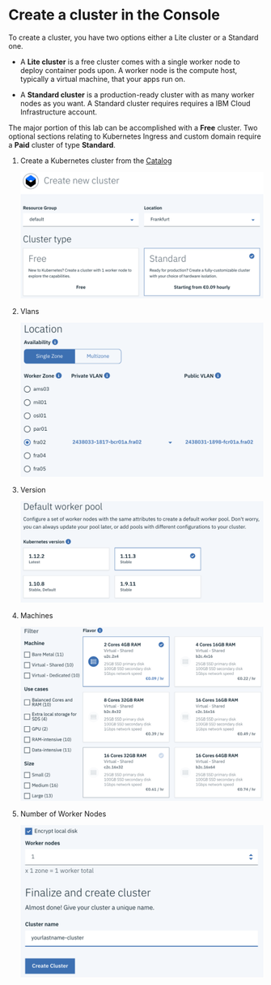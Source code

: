 # Create a cluster in the Console

To create a cluster, you have two options either a Lite cluster or a Standard one.

+ A **Lite cluster** is a free cluster comes with a single worker node to deploy container pods upon. A worker node is the compute host, typically a virtual machine, that your apps run on.

+ A **Standard cluster** is a production-ready cluster with as many worker nodes as you want. A Standard cluster requires requires a IBM Cloud Infrastructure account.

The major portion of this lab can be accomplished with a **Free** cluster. Two optional sections relating to Kubernetes Ingress and custom domain require a **Paid** cluster of type **Standard**.

1. Create a Kubernetes cluster from the [Catalog](https://cloud.ibm.com/catalog)

    ![](./images/create-cluster-standard.png)

1. Vlans

    ![](./images/create-cluster-vlans.png)

1. Version

    ![](./images/create-cluster-versions.png)

1. Machines

    ![](./images/create-cluster-machines.png)

1. Number of Worker Nodes

    ![](./images/create-cluster-number.png)
